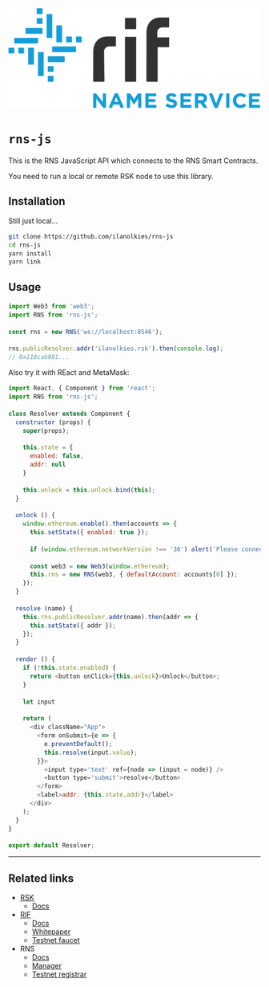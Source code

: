 <img src="/logo.png" alt="logo" height="200" />

# `rns-js`

This is the RNS JavaScript API which connects to the RNS Smart Contracts.

You need to run a local or remote RSK node to use this library.

## Installation

Still just local...

```sh
git clone https://github.com/ilanolkies/rns-js
cd rns-js
yarn install
yarn link
```

## Usage

```js
import Web3 from 'web3';
import RNS from 'rns-js';

const rns = new RNS('ws://localhost:8546');

rns.publicResolver.addr('ilanolkies.rsk').then(console.log);
// 0x118cab081...
```

Also try it with REact and MetaMask:

```js
import React, { Component } from 'react';
import RNS from 'rns-js';

class Resolver extends Component {
  constructor (props) {
    super(props);

    this.state = {
      enabled: false,
      addr: null
    }

    this.unlock = this.unlock.bind(this);
  }

  unlock () {
    window.ethereum.enable().then(accounts => {
      this.setState({ enabled: true });

      if (window.ethereum.networkVersion !== '30') alert('Please connect to RSK MainNet!');

      const web3 = new Web3(window.ethereum);
      this.rns = new RNS(web3, { defaultAccount: accounts[0] });
    });
  }

  resolve (name) {
    this.rns.publicResolver.addr(name).then(addr => {
      this.setState({ addr });
    });
  }

  render () {
    if (!this.state.enabled) {
      return <button onClick={this.unlock}>Unlock</button>;
    }

    let input

    return (
      <div className="App">
        <form onSubmit={e => {
          e.preventDefault();
          this.resolve(input.value);
        }}>
          <input type='text' ref={node => (input = node)} />
          <button type='submit'>resolve</button>
        </form>
        <label>addr: {this.state.addr}</label>
      </div>
    );
  }
}

export default Resolver;
```

---

## Related links

- [RSK](https://rsk.co)
    - [Docs](https://github.com/rsksmart/rskj/wiki)
- [RIF](https://rifos.org)
    - [Docs](https://www.rifos.org/documentation/)
    - [Whitepaper](https://docs.rifos.org/rif-whitepaper-en.pdf)
    - [Testnet faucet](https://faucet.rifos.org)
- RNS
    - [Docs](https://docs.rns.rifos.org)
    - [Manager](https://rns.rifos.org)
    - [Testnet registrar](https://testnet.rns.rifos.org)
